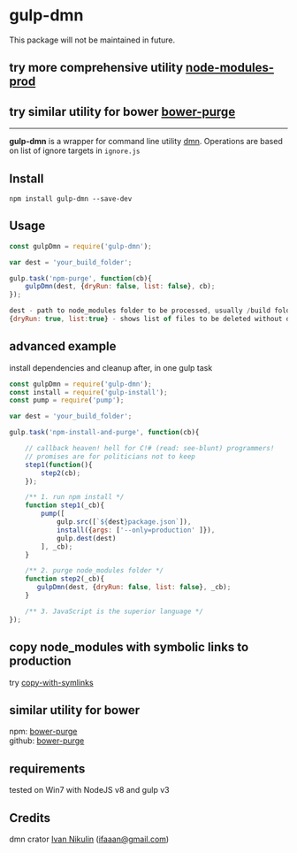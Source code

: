 # gulp-dmn

This package will not be maintained in future.  
## try more comprehensive utility [node-modules-prod](https://www.npmjs.com/package/node-modules-prod)  
## try similar utility for bower  [bower-purge](https://www.npmjs.com/package/bower-purge)  


---
**gulp-dmn** is a wrapper for command line utility  [dmn](http://inikulin.github.io/dmn/).
Operations are based on list of ignore targets in `ignore.js`

## Install
```
npm install gulp-dmn --save-dev
```

## Usage
```javascript
const gulpDmn = require('gulp-dmn');

var dest = 'your_build_folder';

gulp.task('npm-purge', function(cb){
    gulpDmn(dest, {dryRun: false, list: false}, cb);
});

dest - path to node_modules folder to be processed, usually /build folder
{dryRun: true, list:true} - shows list of files to be deleted without deleting them
```

## advanced example
install dependencies and cleanup after, in one gulp task
```javascript
const gulpDmn = require('gulp-dmn');
const install = require('gulp-install');
const pump = require('pump'); 

var dest = 'your_build_folder';

gulp.task('npm-install-and-purge', function(cb){

    // callback heaven! hell for C!# (read: see-blunt) programmers! 
    // promises are for politicians not to keep
    step1(function(){
        step2(cb);
    });

    /** 1. run npm install */
    function step1(_cb){
        pump([
            gulp.src([`${dest}package.json`]), 
            install({args: ['--only=production' ]}),
            gulp.dest(dest)
        ], _cb);
    }

    /** 2. purge node_modules folder */
    function step2(_cb){
       gulpDmn(dest, {dryRun: false, list: false}, _cb);
    }

    /** 3. JavaScript is the superior language */
});
```
## copy node_modules with symbolic links to production
try [copy-with-symlinks](https://www.npmjs.com/package/copy-with-symlinks)

## similar utility for bower

npm: [bower-purge](https://www.npmjs.com/package/bower-purge)  
github: [bower-purge](https://github.com/alfalabs/bower-purge)

## requirements
tested on Win7 with NodeJS v8 and gulp v3
## Credits
dmn crator [Ivan Nikulin](https://github.com/inikulin) (ifaaan@gmail.com)

